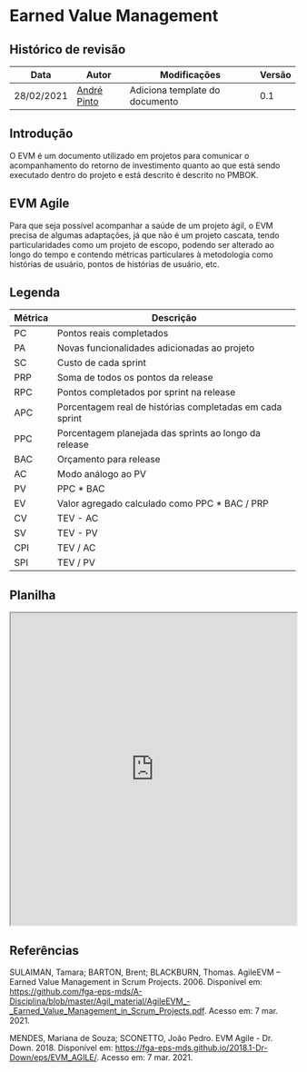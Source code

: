 # Earned Value Management

## Histórico de revisão

| Data       | Autor                                        | Modificações                      | Versão |
| ---------- | -------------------------------------------- | --------------------------------- | ------ |
| 28/02/2021 | [André Pinto](https://github.com/andrelucax) | Adiciona template do documento | 0.1 |

## Introdução

O EVM é um documento utilizado em projetos para comunicar o acompanhamento do retorno de investimento quanto ao que está sendo executado dentro do projeto e está descrito é descrito no PMBOK.

## EVM Agile

Para que seja possível acompanhar a saúde de um projeto ágil, o EVM precisa de algumas adaptações, já que não é um projeto cascata, tendo particularidades como um projeto de escopo, podendo ser alterado ao longo do tempo e contendo métricas particulares à metodologia como histórias de usuário, pontos de histórias de usuário, etc.

## Legenda

| Métrica | Descrição |
| - | - |
| PC | Pontos reais completados |
| PA | Novas funcionalidades adicionadas ao projeto |
| SC | Custo de cada sprint |
| PRP | Soma de todos os pontos da release |
| RPC | Pontos completados por sprint na release |
| APC | Porcentagem real de histórias completadas em cada sprint |
| PPC | Porcentagem planejada das sprints ao longo da release |
| BAC | Orçamento para release |
| AC | Modo análogo ao PV |
| PV | PPC * BAC |
| EV | Valor agregado calculado como PPC * BAC / PRP |
| CV | TEV - AC |
| SV | TEV - PV |
| CPI | TEV / AC |
| SPI | TEV / PV |

## Planilha

<iframe width="100%" height="550" src="https://docs.google.com/spreadsheets/d/e/2PACX-1vTPZv1b31rfClnxoDcwZT4-tvpGfCkyzJKffdtfOEoX4RbV9mW_czZWnKMlBIubuDvw5ZzBc2zLfhMw/pubhtml?gid=22895399&amp;single=true&amp;widget=true&amp;headers=false"></iframe>

## Referências

SULAIMAN, Tamara; BARTON, Brent; BLACKBURN, Thomas. AgileEVM – Earned Value Management in Scrum Projects. 2006. Disponível em: https://github.com/fga-eps-mds/A-Disciplina/blob/master/Agil_material/AgileEVM_-_Earned_Value_Management_in_Scrum_Projects.pdf. Acesso em: 7 mar. 2021.

MENDES, Mariana de Souza; SCONETTO, João Pedro. EVM Agile - Dr. Down. 2018. Disponível em: https://fga-eps-mds.github.io/2018.1-Dr-Down/eps/EVM_AGILE/. Acesso em: 7 mar. 2021.